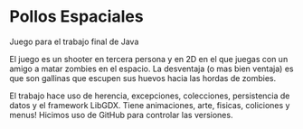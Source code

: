 # Pollos Espaciales

Juego para el trabajo final de Java

El juego es un shooter en tercera persona y en 2D en el que juegas con un amigo a matar zombies en el espacio.
La desventaja (o mas bien ventaja) es que son gallinas que escupen sus huevos hacia las hordas de zombies. 

El trabajo hace uso de herencia, excepciones, colecciones, persistencia de datos y el framework LibGDX.
Tiene animaciones, arte, fisicas, coliciones y menus!
Hicimos uso de GitHub para controlar las versiones.

